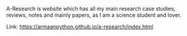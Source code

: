 A-Research is website which has all my main research case studies, reviews, notes and mainly papers, as I am a science student and lover.

Link: https://armaanpython.github.io/a-research/index.html
